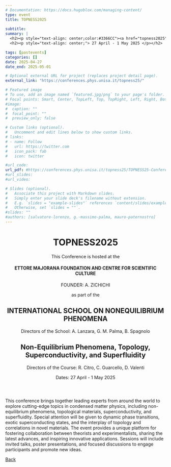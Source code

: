 ```yaml
---
# Documentation: https://docs.hugoblox.com/managing-content/
type: event
title: TOPNESS2025
  
subtitle: 
summary: |
  <h2><p style="text-align: center;color:#3366CC"><a href="topness2025">Non-Equilibrium Phenomena, Topology, Superconductivity, and Superfluidity</a></p></h2>
  <h2><p style="text-align: center;"> 27 April - 1 May 2025 </p></h2>

tags: [pastevents]
categories: []
date: 2025-04-27
date_end: 2025-05-01

# Optional external URL for project (replaces project detail page).
external_link: "https://conferences.phys.unisa.it/topness25/"

# Featured image
# To use, add an image named `featured.jpg/png` to your page's folder.
# Focal points: Smart, Center, TopLeft, Top, TopRight, Left, Right, BottomLeft, Bottom, BottomRight.
#image:
#  caption: ""
#  focal_point: ""
#  preview_only: false

# Custom links (optional).
#   Uncomment and edit lines below to show custom links.
# links:
# - name: Follow
#   url: https://twitter.com
#   icon_pack: fab
#   icon: twitter

#url_code: 
url_pdf: #https://conferences.phys.unisa.it/topness25/TOPNESS25-ConferencePoster.pdf
#url_slides: 
#url_video: 

# Slides (optional).
#   Associate this project with Markdown slides.
#   Simply enter your slide deck's filename without extension.
#   E.g. `slides = "example-slides"` references `content/slides/example-slides.md`.
#   Otherwise, set `slides = ""`.
#slides: ""
#authors: [salvatore-lorenzo, g.-massimo-palma, mauro-paternostro]
---
```

<html lang="en">


<title></title>
    <style>
        .myButton {
            background-color: blue; /* Background color */
            color: white;           /* Text color */
            border: none;           /* Remove borders if needed */
            padding: 10px 20px;
            border-radius: 5px;     /* Optional rounded corners */
        }
        /* Hover effect */
        .myButton:hover {
          background-color: darkblue;
        }
        .nav-link[data-bs-target]:hover {
        }
        .nav-link[data-bs-target] {
            color: black;
            background-color: #f0f0f0;
            border-color: var(--bs-btn-hover-border-color);
        }
        .nav-link[data-bs-target].active {
            color: #FFFFFF;
            background-color: #7799AA;
            border-color: var(--bs-btn-hover-border-color);
        }
        .event-row {
            display: flex;
            align-items: stretch;
            margin-bottom: 0px;
            /*border: 2px solid white;*/
        }
        .event-time {
            width: 150px;
            display: flex;
            align-items: center;
            justify-content: center;
            text-align: center;
            /*padding: 0px;*/
        }
        .event-description {
            flex-grow: 2;
            display: flex;
            flex-direction: column;
            justify-content: center;
            text-align: center;
            padding: 0px 20px 20px 20px;
        }
        .event-description-break {
            flex-grow: 1;
            display: flex;
            flex-direction: column;
            justify-content: center;
            text-align: center;
            padding: 0px 0px 0px 0px;
        }
        .speaker-name {
            cursor: pointer;
            color: #3366CC;
            text-decoration: underline;
        }
        .speaker-name:hover {
            color: #0056b3;
        }
        .blue-bg {
            background-color: #3366CC;
            color: white;
        }
        .gray-bg {
            background-color: #7799AA;
            color: white;
        }
        .light-gray-bg {
            background-color: #f0f0f0;
        }
        .white-bg {
            background-color: #ffffff;
        }
        .dark-gray-bg {
            background-color: rgb(220,220,220);
        }
        .program-container {
            height: 800px; /* Adjust this value to change the overall height of the schedule */
        }
    </style>


<body>

<div class="container my-5">
        <header class="text-center mb-5">
            <h1>TOPNESS2025</h1>
            <p class="small">This Conference is hosted at the</p>
            <h4>ETTORE MAJORANA FOUNDATION AND CENTRE FOR SCIENTIFIC CULTURE</h4>
            <p class="small">FOUNDER: A. ZICHICHI</p>
            <p class="small">as part of the</p>
            <h2>INTERNATIONAL SCHOOL ON NONEQUILIBRIUM PHENOMENA</h2>
            <p>Directors of the School: A. Lanzara, G. M. Palma, B. Spagnolo</p>
            <h2 class="text-primary">Non-Equilibrium Phenomena, Topology, Superconductivity, and Superfluidity</h2>
            <p>Directors of the Course: R. Citro, C. Guarcello, D. Valenti</p>
            <p>Dates: 27 April - 1 May 2025</p>
        </header>
        <section class="mb-5">
            <p>
                This conference brings together leading experts from around the world to explore cutting-edge topics in condensed matter physics, including non-equilibrium phenomena, topological materials, superconductivity, and superfluidity. Special attention will be given to dynamic phase transitions, exotic superconducting states, and the interplay of topology and correlations in novel materials. The event provides a unique platform for fostering collaboration between theorists and experimentalists, sharing the latest advances, and inspiring innovative applications. Sessions will include invited talks, poster presentations, and focused discussions to engage participants and promote new ideas.
            </p>
        </section>
<p class="text-center">
<a class="lead" href="../../">Back</a></p>
</div>
</body>
</html>